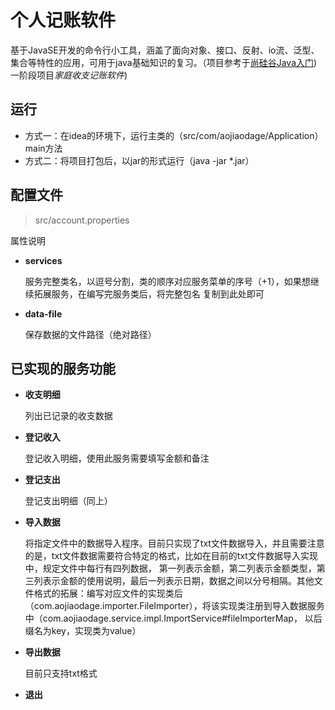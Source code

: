 # 个人记账软件

基于JavaSE开发的命令行小工具，涵盖了面向对象、接口、反射、io流、泛型、集合等特性的应用，可用于java基础知识的复习。（项目参考于[尚硅谷Java入门](https://www.bilibili.com/video/BV1Kb411W75N)) 一阶段项目*家庭收支记账软件*)

## 运行

- 方式一：在idea的环境下，运行主类的（src/com/aojiaodage/Application）main方法
- 方式二：将项目打包后，以jar的形式运行（java -jar *.jar）

## 配置文件

> src/account.properties

属性说明

* **services** 
  
    服务完整类名，以逗号分割，类的顺序对应服务菜单的序号（+1），如果想继续拓展服务，在编写完服务类后，将完整包名 
  复制到此处即可

* **data-file**

    保存数据的文件路径（绝对路径）

## 已实现的服务功能

- **收支明细**
  
    列出已记录的收支数据
  
- **登记收入**

    登记收入明细，使用此服务需要填写金额和备注
  
- **登记支出**

    登记支出明细（同上）
  
- **导入数据**
    
    将指定文件中的数据导入程序。目前只实现了txt文件数据导入，并且需要注意的是，txt文件数据需要符合特定的格式，比如在目前的txt文件数据导入实现中，规定文件中每行有四列数据， 
  第一列表示金额，第二列表示金额类型，第三列表示金额的使用说明，最后一列表示日期，数据之间以分号相隔。其他文件格式的拓展：编写对应文件的实现类后（com.aojiaodage.importer.FileImporter），将该实现类注册到导入数据服务中（com.aojiaodage.service.impl.ImportService#fileImporterMap，
  以后缀名为key，实现类为value）
  
- **导出数据**
    
    目前只支持txt格式
    
- **退出**
